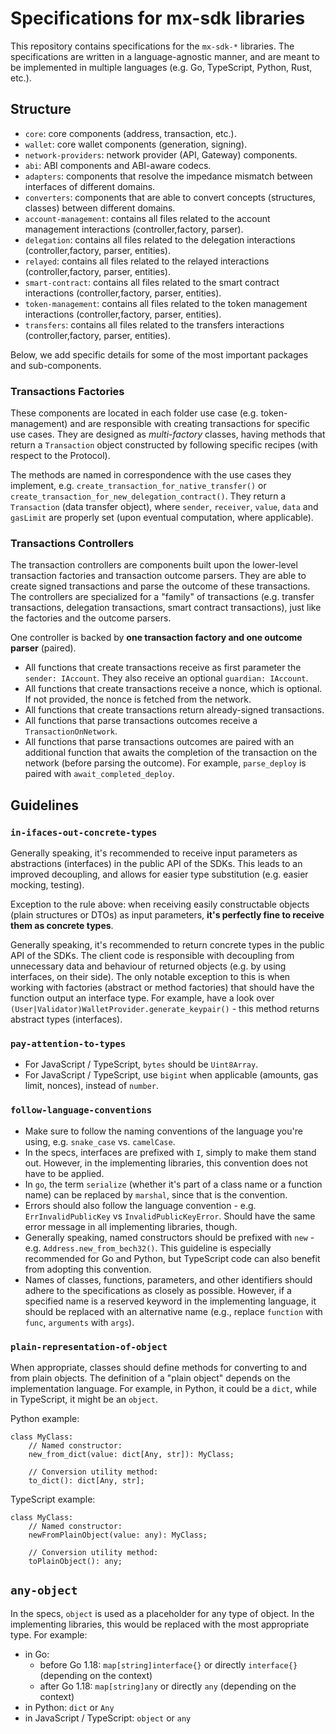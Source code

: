 # Specifications for mx-sdk libraries

This repository contains specifications for the `mx-sdk-*` libraries. The specifications are written in a language-agnostic manner, and are meant to be implemented in multiple languages (e.g. Go, TypeScript, Python, Rust, etc.).

## Structure

- `core`: core components (address, transaction, etc.).
- `wallet`: core wallet components (generation, signing).
- `network-providers`: network provider (API, Gateway) components.
- `abi`: ABI components and ABI-aware codecs.
- `adapters`: components that resolve the impedance mismatch between interfaces of different domains.
- `converters`: components that are able to convert concepts (structures, classes) between different domains.
- `account-management`: contains all files related to the account management interactions (controller,factory, parser).
- `delegation`: contains all files related to the delegation interactions (controller,factory, parser, entities).
- `relayed`: contains all files related to the relayed interactions (controller,factory, parser, entities).
- `smart-contract`: contains all files related to the smart contract interactions (controller,factory, parser, entities).
- `token-management`: contains all files related to the token management interactions (controller,factory, parser, entities).
- `transfers`: contains all files related to the transfers interactions (controller,factory, parser, entities).

Below, we add specific details for some of the most important packages and sub-components.

### Transactions Factories

These components are located in each folder use case (e.g. token-management) and are responsible with creating transactions for specific use cases. They are designed as _multi-factory_ classes, having methods that return a `Transaction` object constructed by following specific recipes (with respect to the Protocol).

The methods are named in correspondence with the use cases they implement, e.g. `create_transaction_for_native_transfer()` or `create_transaction_for_new_delegation_contract()`. They return a `Transaction` (data transfer object), where `sender`, `receiver`, `value`, `data` and `gasLimit` are properly set (upon eventual computation, where applicable).

### Transactions Controllers

The transaction controllers are components built upon the lower-level transaction factories and transaction outcome parsers. They are able to create signed transactions and parse the outcome of these transactions. The controllers are specialized for a "family" of transactions (e.g. transfer transactions, delegation transactions, smart contract transactions), just like the factories and the outcome parsers.

One controller is backed by **one transaction factory and one outcome parser** (paired).

- All functions that create transactions receive as first parameter the `sender: IAccount`. They also receive an optional `guardian: IAccount`.
- All functions that create transactions receive a nonce, which is optional. If not provided, the nonce is fetched from the network.
- All functions that create transactions return already-signed transactions.
- All functions that parse transactions outcomes receive a `TransactionOnNetwork`.
- All functions that parse transactions outcomes are paired with an additional function that awaits the completion of the transaction on the network (before parsing the outcome). For example, `parse_deploy` is paired with `await_completed_deploy`.

## Guidelines

### **`in-ifaces-out-concrete-types`**

Generally speaking, it's recommended to receive input parameters as abstractions (interfaces) in the public API of the SDKs. This leads to an improved decoupling, and allows for easier type substitution (e.g. easier mocking, testing).

Exception to the rule above: when receiving easily constructable objects (plain structures or DTOs) as input parameters, **it's perfectly fine to receive them as concrete types**.

Generally speaking, it's recommended to return concrete types in the public API of the SDKs. The client code is responsible with decoupling from unnecessary data and behaviour of returned objects (e.g. by using interfaces, on their side). The only notable exception to this is when working with factories (abstract or method factories) that should have the function output an interface type. For example, have a look over `(User|Validator)WalletProvider.generate_keypair()` - this method returns abstract types (interfaces).

### **`pay-attention-to-types`**

- For JavaScript / TypeScript, `bytes` should be `Uint8Array`.
- For JavaScript / TypeScript, use `bigint` when applicable (amounts, gas limit, nonces), instead of `number`.

### **`follow-language-conventions`**

- Make sure to follow the naming conventions of the language you're using, e.g. `snake_case` vs. `camelCase`.
- In the specs, interfaces are prefixed with `I`, simply to make them stand out. However, in the implementing libraries, this convention does not have to be applied.
- In `go`, the term `serialize` (whether it's part of a class name or a function name) can be replaced by `marshal`, since that is the convention.
- Errors should also follow the language convention - e.g. `ErrInvalidPublicKey` vs `InvalidPublicKeyError`. Should have the same error message in all implementing libraries, though.
- Generally speaking, named constructors should be prefixed with `new` - e.g. `Address.new_from_bech32()`. This guideline is especially recommended for Go and Python, but TypeScript code can also benefit from adopting this convention.
- Names of classes, functions, parameters, and other identifiers should adhere to the specifications as closely as possible. However, if a specified name is a reserved keyword in the implementing language, it should be replaced with an alternative name (e.g., replace `function` with `func`, `arguments` with `args`).

### **`plain-representation-of-object`**

When appropriate, classes should define methods for converting to and from plain objects. The definition of a "plain object" depends on the implementation language. For example, in Python, it could be a `dict`, while in TypeScript, it might be an `object`.

Python example:

```
class MyClass:
    // Named constructor:
    new_from_dict(value: dict[Any, str]): MyClass;

    // Conversion utility method:
    to_dict(): dict[Any, str];
```

TypeScript example:

```
class MyClass:
    // Named constructor:
    newFromPlainObject(value: any): MyClass;

    // Conversion utility method:
    toPlainObject(): any;
```

## **`any-object`**

In the specs, `object` is used as a placeholder for any type of object. In the implementing libraries, this would be replaced with the most appropriate type. For example:

- in Go:
  - before Go 1.18: `map[string]interface{}` or directly `interface{}` (depending on the context)
  - after Go 1.18: `map[string]any` or directly `any` (depending on the context)
- in Python: `dict` or `Any`
- in JavaScript / TypeScript: `object` or `any`
